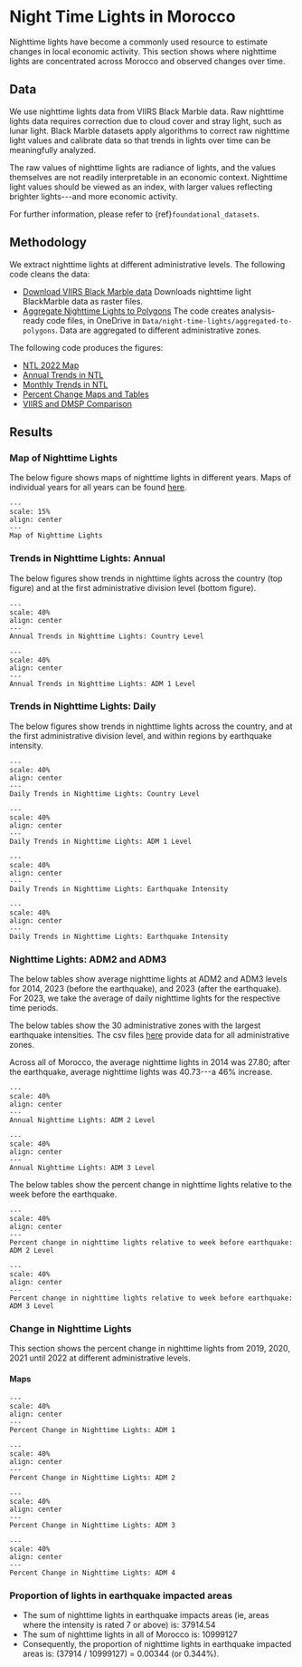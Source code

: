 # Night Time Lights in Morocco

Nighttime lights have become a commonly used resource to estimate changes in local economic activity. This section shows where nighttime lights are concentrated across Morocco and observed changes over time.

## Data

We use nighttime lights data from VIIRS Black Marble data. Raw nighttime lights data requires correction due to cloud cover and stray light, such as lunar light. Black Marble datasets apply algorithms to correct raw nighttime light values and calibrate data so that trends in lights over time can be meaningfully analyzed. 

The raw values of nighttime lights are radiance of lights, and the values themselves are not readily interpretable in an economic context. Nighttime light values should be viewed as an index, with larger values reflecting brighter lights---and more economic activity. 

For further information, please refer to {ref}`foundational_datasets`.

## Methodology

We extract nighttime lights at different administrative levels. The following code cleans the data:

* [Download VIIRS Black Marble data](https://github.com/datapartnership/morocco-earthquake-impact/blob/main/notebooks/ntl-analysis/01_clean_data/01_download_blackmarble.R) Downloads nighttime light BlackMarble data as raster files.
* [Aggregate Nighttime Lights to Polygons](https://github.com/datapartnership/morocco-earthquake-impact/blob/main/notebooks/ntl-analysis/01_clean_data/02_extract_to_polygons.R) The code creates analysis-ready code files, in OneDrive in `Data/night-time-lights/aggregated-to-polygons`. Data are aggregated to different administrative zones.

The following code produces the figures:

* [NTL 2022 Map](https://github.com/datapartnership/morocco-earthquake-impact/blob/main/notebooks/ntl-analysis/02_analysis/map_ntl_annual_2022.R)
* [Annual Trends in NTL](https://github.com/datapartnership/morocco-earthquake-impact/blob/main/notebooks/ntl-analysis/02_analysis/annual_trends.R)
* [Monthly Trends in NTL](https://github.com/datapartnership/morocco-earthquake-impact/blob/main/notebooks/ntl-analysis/02_analysis/monthly_trends.R)
* [Percent Change Maps and Tables](https://github.com/datapartnership/morocco-earthquake-impact/blob/main/notebooks/ntl-analysis/02_analysis/percent_change_adm.R)
* [VIIRS and DMSP Comparison](https://github.com/datapartnership/morocco-earthquake-impact/blob/main/notebooks/ntl-analysis/02_analysis/viirs_dmsp.R)

## Results

### Map of Nighttime Lights

The below figure shows maps of nighttime lights in different years. Maps of individual years for all years can be found [here](https://github.com/datapartnership/morocco-earthquake-impact/tree/main/notebooks/ntl-analysis/figures/annual_ntl_maps).

```{figure} figures/ntl_map_12_17_22.png
---
scale: 15%
align: center
---
Map of Nighttime Lights
```

### Trends in Nighttime Lights: Annual

The below figures show trends in nighttime lights across the country (top figure) and at the first administrative division level (bottom figure).

```{figure} figures/annual_trends_adm0.png
---
scale: 40%
align: center
---
Annual Trends in Nighttime Lights: Country Level
```

```{figure} figures/annual_trends_adm1.png
---
scale: 40%
align: center
---
Annual Trends in Nighttime Lights: ADM 1 Level
```

### Trends in Nighttime Lights: Daily

The below figures show trends in nighttime lights across the country, and at the first administrative division level, and within regions by earthquake intensity.

```{figure} figures/daily_trends_adm0.png
---
scale: 40%
align: center
---
Daily Trends in Nighttime Lights: Country Level
```

```{figure} figures/daily_trends_adm1.png
---
scale: 40%
align: center
---
Daily Trends in Nighttime Lights: ADM 1 Level
```

```{figure} figures/daily_trends_eq_indiv.png
---
scale: 40%
align: center
---
Daily Trends in Nighttime Lights: Earthquake Intensity
```

```{figure} figures/daily_trends_eq_range.png
---
scale: 40%
align: center
---
Daily Trends in Nighttime Lights: Earthquake Intensity
```

### Nighttime Lights: ADM2 and ADM3

The below tables show average nighttime lights at ADM2 and ADM3 levels for 2014, 2023 (before the earthquake), and 2023 (after the earthquake). For 2023, we take the average of daily nighttime lights for the respective time periods.

The below tables show the 30 administrative zones with the largest earthquake intensities. The csv files [here](https://github.com/datapartnership/morocco-earthquake-impact/tree/main/notebooks/ntl-analysis/tables/ntl_adm2_adm3) provide data for all administrative zones.

Across all of Morocco, the average nighttime lights in 2014 was 27.80; after the earthquake, average nighttime lights was 40.73---a 46% increase.


```{figure} figures/eq_table_adm2.png
---
scale: 40%
align: center
---
Annual Nighttime Lights: ADM 2 Level
```

```{figure} figures/eq_table_adm3.png
---
scale: 40%
align: center
---
Annual Nighttime Lights: ADM 3 Level
```

The below tables show the percent change in nighttime lights relative to the week before the earthquake.

```{figure} figures/eq_table_weeks_adm2.png
---
scale: 40%
align: center
---
Percent change in nighttime lights relative to week before earthquake: ADM 2 Level
```

```{figure} figures/eq_table_weeks_adm3.png
---
scale: 40%
align: center
---
Percent change in nighttime lights relative to week before earthquake: ADM 3 Level
```

### Change in Nighttime Lights

This section shows the percent change in nighttime lights from 2019, 2020, 2021 until 2022 at different administrative levels. 

#### Maps

```{figure} figures/pc_map_adm1.png
---
scale: 40%
align: center
---
Percent Change in Nighttime Lights: ADM 1
```

```{figure} figures/pc_map_adm2.png
---
scale: 40%
align: center
---
Percent Change in Nighttime Lights: ADM 2
```

```{figure} figures/pc_map_adm3.png
---
scale: 40%
align: center
---
Percent Change in Nighttime Lights: ADM 3
```

```{figure} figures/pc_map_adm4.png
---
scale: 40%
align: center
---
Percent Change in Nighttime Lights: ADM 4
```

### Proportion of lights in earthquake impacted areas

* The sum of nighttime lights in earthquake impacts areas (ie, areas where the intensity is rated 7 or above) is: 37914.54
* The sum of nighttime lights in all of Morocco is: 10999127
* Consequently, the proportion of nighttime lights in earthquake impacted areas is: (37914 / 10999127) = 0.00344 (or 0.344%).


